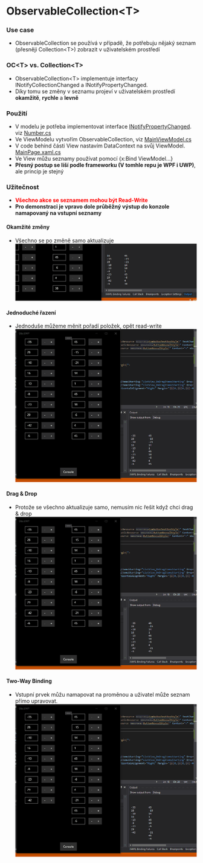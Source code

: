 # ObservableCollection\<T>
### Use case
- ObservableCollection se používá v případě, že potřebuju nějaký seznam (přesněji Collection\<T>) zobrazit v uživatelském prostředí
### OC\<T> vs. Collection\<T>
- ObservableCollection\<T> implementuje interfacy INotifyCollectionChanged a INotifyPropertyChanged.
- Díky tomu se změny v seznamu projeví v uživatelském prostředí **okamžitě**, **rychle** a **levně**
### Použití
- V modelu je potřeba implementovat interface [INotifyPropertyChanged](https://docs.microsoft.com/en-us/dotnet/api/system.componentmodel.inotifypropertychanged?view=netcore-3.1). viz [Number.cs](https://github.com/reagcz/ObsColDemo/blob/master/Obs.UWP/Models/Number.cs)
- Ve ViewModelu vytvořím ObservableCollection, viz [MainViewModel.cs](https://github.com/reagcz/ObsColDemo/blob/master/Obs.UWP/ViewModels/MainViewModel.cs)
- V code behind části View nastavím DataContext na svůj ViewModel. [MainPage.xaml.cs](https://github.com/reagcz/ObsColDemo/blob/master/Obs.UWP/Views/MainPage.xaml.cs)
- Ve View můžu seznamy používat pomocí {x:Bind ViewModel...}
- **Přesný postup se liší podle frameworku (V tomhle repu je WPF i UWP)**, ale princip je stejný

### Užitečnost
- <span style="color:red">**Všechno akce se seznamem mohou být Read-Write**</span>
- **Pro demonstraci je vpravo dole průběžný výstup do konzole namapovaný na vstupní seznamy**
#### Okamžité změny
- Všechno se po změně samo aktualizuje
![](Gifs/changes.gif)
#### Jednoduché řazení
- Jednoduše můžeme měnit pořadí položek, opět read-write
![](Gifs/reorder.gif)
#### Drag & Drop
- Protože se všechno aktualizuje samo, nemusím nic řešit když chci drag & drop
![](Gifs/DragDrop.gif)
#### Two-Way Binding
- Vstupní prvek můžu namapovat na proměnou a uživatel může seznam přímo upravovat.
![](Gifs/TwoWay.gif)